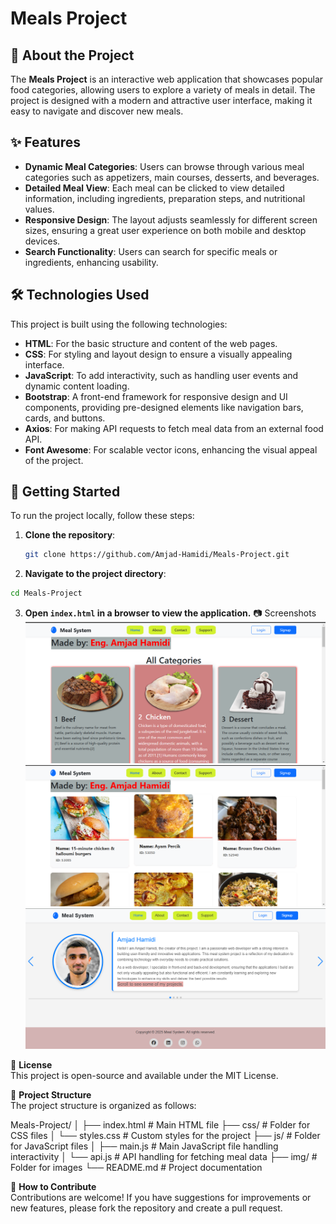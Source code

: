 # Meals Project

## 📌 About the Project
The **Meals Project** is an interactive web application that showcases popular food categories, allowing users to explore a variety of meals in detail. The project is designed with a modern and attractive user interface, making it easy to navigate and discover new meals.

## ✨ Features
- **Dynamic Meal Categories**: Users can browse through various meal categories such as appetizers, main courses, desserts, and beverages.
- **Detailed Meal View**: Each meal can be clicked to view detailed information, including ingredients, preparation steps, and nutritional values.
- **Responsive Design**: The layout adjusts seamlessly for different screen sizes, ensuring a great user experience on both mobile and desktop devices.
- **Search Functionality**: Users can search for specific meals or ingredients, enhancing usability.

## 🛠️ Technologies Used
This project is built using the following technologies:
- **HTML**: For the basic structure and content of the web pages.
- **CSS**: For styling and layout design to ensure a visually appealing interface.
- **JavaScript**: To add interactivity, such as handling user events and dynamic content loading.
- **Bootstrap**: A front-end framework for responsive design and UI components, providing pre-designed elements like navigation bars, cards, and buttons.
- **Axios**: For making API requests to fetch meal data from an external food API.
- **Font Awesome**: For scalable vector icons, enhancing the visual appeal of the project.

## 🚀 Getting Started
To run the project locally, follow these steps:

1. **Clone the repository**:
   ```sh
   git clone https://github.com/Amjad-Hamidi/Meals-Project.git
   ```
2. **Navigate to the project directory**:
```sh
cd Meals-Project
```
3. **Open `index.html` in a browser to view the application.**
📷 Screenshots
![Screenshot of the application](assets/img/screenshot%20app1.png)
![Screenshot of the application](assets/img/screenshot%20app2.png)
![Screenshot of the application](assets/img/screenshot%20app3.png)

📄 **License**  
This project is open-source and available under the MIT License.

📂 **Project Structure**  
The project structure is organized as follows:

Meals-Project/
│
├── index.html         # Main HTML file
├── css/               # Folder for CSS files
│   └── styles.css     # Custom styles for the project
├── js/                # Folder for JavaScript files
│   ├── main.js        # Main JavaScript file handling interactivity
│   └── api.js         # API handling for fetching meal data
├── img/               # Folder for images
└── README.md          # Project documentation


🔧 **How to Contribute**  
Contributions are welcome! If you have suggestions for improvements or new features, please fork the repository and create a pull request.
